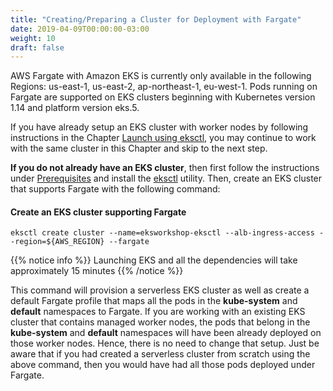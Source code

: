 ```yaml
---
title: "Creating/Preparing a Cluster for Deployment with Fargate"
date: 2019-04-09T00:00:00-03:00
weight: 10
draft: false
---
```


AWS Fargate with Amazon EKS is currently only available in the following Regions: us-east-1, us-east-2, ap-northeast-1, eu-west-1. Pods running on Fargate are supported on  EKS clusters beginning with Kubernetes version 1.14 and platform version eks.5. 

If you have already setup an EKS cluster with worker nodes by following instructions in the Chapter [Launch using eksctl](https://eksworkshop.com/030_eksctl/), you may continue to work with the same cluster in this Chapter and skip to the next step.

<b>If you do not already have an EKS cluster</b>, then first follow the instructions under [Prerequisites](https://eksworkshop.com/030_eksctl/prerequisites/) and install the [eksctl](http://eksctl.io) utility. Then, create an EKS cluster that supports Fargate with the following command:

#### Create an EKS cluster supporting Fargate
```
eksctl create cluster --name=eksworkshop-eksctl --alb-ingress-access --region=${AWS_REGION} --fargate
```
{{% notice info %}}
Launching EKS and all the dependencies will take approximately 15 minutes
{{% /notice %}}

This command will provision a serverless EKS cluster as well as create a default Fargate profile that maps all the pods in the <b>kube-system</b> and <b>default</b> namespaces to Fargate. If you are working with an existing EKS cluster that contains managed worker nodes, the pods that belong in the <b>kube-system</b> and <b>default</b> namespaces will have been already deployed on those worker nodes. Hence, there is no need to change that setup. Just be aware that if you had created a serverless cluster from scratch using the above command, then you would have had all those pods deployed under Fargate.